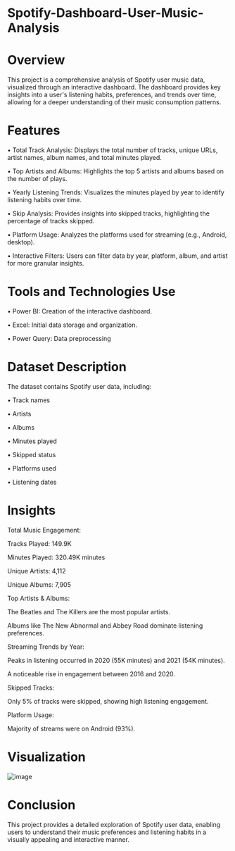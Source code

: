 # Spotify-Dashboard-User-Music-Analysis

# Overview

This project is a comprehensive analysis of Spotify user music data, visualized through an interactive dashboard. The dashboard provides key insights into a user's listening habits, preferences, and trends over time, allowing for a deeper understanding of their music consumption patterns.

# Features

•	Total Track Analysis: Displays the total number of tracks, unique URLs, artist names, album names, and total minutes played.

•	Top Artists and Albums: Highlights the top 5 artists and albums based on the number of plays.

•	Yearly Listening Trends: Visualizes the minutes played by year to identify listening habits over time.

•	Skip Analysis: Provides insights into skipped tracks, highlighting the percentage of tracks skipped.

•	Platform Usage: Analyzes the platforms used for streaming (e.g., Android, desktop).

•	Interactive Filters: Users can filter data by year, platform, album, and artist for more granular insights.

# Tools and Technologies Use

•	Power BI: Creation of the interactive dashboard.

•	Excel: Initial data storage and organization.

•	Power Query: Data preprocessing 


# Dataset Description

The dataset contains Spotify user data, including:

•	Track names

•	Artists

•	Albums

•	Minutes played

•	Skipped status

•	Platforms used

•	Listening dates


# Insights

Total Music Engagement:

   Tracks Played: 149.9K

   Minutes Played: 320.49K minutes

   Unique Artists: 4,112

   Unique Albums: 7,905

Top Artists & Albums:

   The Beatles and The Killers are the most popular artists.

   Albums like The New Abnormal and Abbey Road dominate listening preferences.

Streaming Trends by Year:

   Peaks in listening occurred in 2020 (55K minutes) and 2021 (54K minutes).

   A noticeable rise in engagement between 2016 and 2020.

Skipped Tracks:

   Only 5% of tracks were skipped, showing high listening engagement.

Platform Usage:

  Majority of streams were on Android (93%).


# Visualization
![image](https://github.com/user-attachments/assets/2093e432-89d7-4611-9a3e-88bed2ee762c)



# Conclusion

  This project provides a detailed exploration of Spotify user data, enabling users to understand their music preferences and listening habits in a visually appealing and interactive manner.


